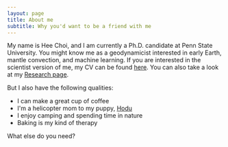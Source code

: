 ```yaml
---
layout: page
title: About me
subtitle: Why you'd want to be a friend with me
---
```


My name is Hee Choi, and I am currently a Ph.D. candidate at Penn State University. You might know me as a geodynamicist interested in early Earth, mantle convection, and machine learning. If you are interested in the scientist version of me, my CV can be found [here](assets/data/hchoi_cv_ac.pdf). You can also take a look at my [Research page](https://heec12.github.io/research/).

But I also have the following qualities:

- I can make a great cup of coffee
- I'm a helicopter mom to my puppy, [Hodu](https://www.instagram.com/hoduthepuppy)
- I enjoy camping and spending time in nature
- Baking is my kind of therapy

What else do you need?

